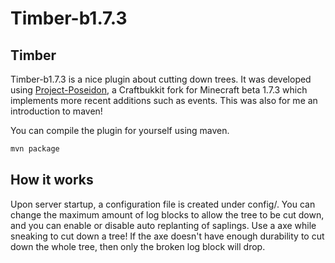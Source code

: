 # Timber-b1.7.3

## Timber
Timber-b1.7.3 is a nice plugin about cutting down trees. It was developed using [Project-Poseidon](https://github.com/RhysB/Project-Poseidon), a Craftbukkit fork for Minecraft beta 1.7.3 which implements more recent additions such as events. This was also for me an introduction to maven!

You can compile the plugin for yourself using maven.
```sh
mvn package
```

## How it works
Upon server startup, a configuration file is created under config/. You can change the maximum amount of log blocks to allow the tree to be cut down, and you can enable or disable auto replanting of saplings.
Use a axe while sneaking to cut down a tree! If the axe doesn't have enough durability to cut down the whole tree, then only the broken log block will drop.
